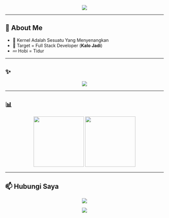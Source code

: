 <p align="center">
  <img src="https://capsule-render.vercel.app/api?type=waving&color=00f7f7&height=200&section=header&text=Halo%20Saya%20ibad!&fontSize=40&fontColor=0d1117&animation=fadeIn" />
</p>

---

## 🚀 About Me
- 🔭 Kernel Adalah Sesuatu Yang Menyenangkan  
- 🎯 Target = Full Stack Developer (**Kalo Jadi**)  
- 💤 Hobi = Tidur  

---

## ✨ 
<p align="center">
  <img src="https://readme-typing-svg.herokuapp.com?size=22&color=00F7F7&center=true&vCenter=true&width=600&lines=Halo+Saya+ibad!;Kernel+Itu+Menyenangkan;Full+Stack+Developer+(Semoga);Tidur+Adalah+Hobi+Terbaik+😴" />
</p>


---

## 📊 
<p align="center">
  <img src="https://github-readme-stats.vercel.app/api?username=Ibadriansyah&show_icons=true&theme=tokyonight" height="160"/>
  <img src="https://github-readme-streak-stats.herokuapp.com/?user=Ibadriansyah&theme=tokyonight" height="160"/>
</p>

---

## 📫 Hubungi Saya
<p align="center">
  <a href="https://t.me/DabiHaysnair"><img src="https://img.shields.io/badge/Telegram-2CA5E0?style=flat&logo=telegram&logoColor=white"/></a>
</p>


<p align="center">
  <img src="https://capsule-render.vercel.app/api?type=waving&color=00f7f7&height=100&section=footer" />
</p>
